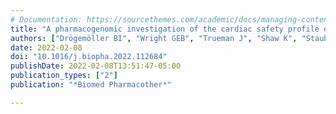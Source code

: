 ```yaml
---
# Documentation: https://sourcethemes.com/academic/docs/managing-content/
title: "A pharmacogenomic investigation of the cardiac safety profile of ondansetron in children and pregnant women"
authors: ["Drögemöller BI", "Wright GEB", "Trueman J", "Shaw K", "Staub M", "Chaudhry S", "Miao F", "Higginson M", "Groeneweg GSS", "Brown J", "Magee LA", "Whyte SD", "West N", "Brodie SM", "'t ong G", "Israels S", "Berger H", "Ito S", "Rassekh SR", "Sanatani S", "Ross CJD", "Carleton BC"]
date: 2022-02-08
doi: "10.1016/j.biopha.2022.112684"
publishDate: 2022-02-08T13:51:47-05:00
publication_types: ["2"]
publication: "*Biomed Pharmacother*"

---
```

